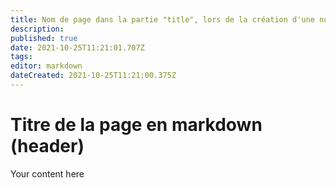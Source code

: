 ```yaml
---
title: Nom de page dans la partie "title", lors de la création d'une nouvelle page
description: 
published: true
date: 2021-10-25T11:21:01.707Z
tags: 
editor: markdown
dateCreated: 2021-10-25T11:21:00.375Z
---
```


# Titre de la page en markdown (header)
Your content here